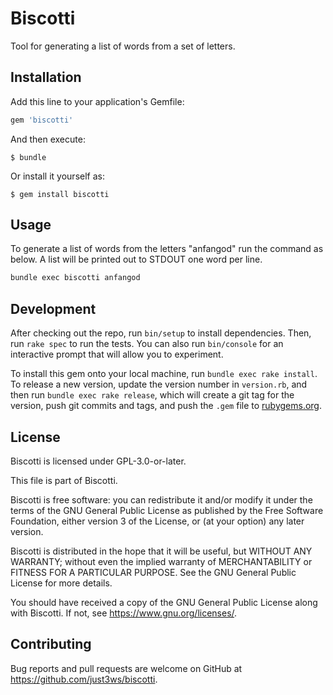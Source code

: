 # Biscotti

Tool for generating a list of words from a set of letters.

## Installation

Add this line to your application's Gemfile:

```ruby
gem 'biscotti'
```

And then execute:

    $ bundle

Or install it yourself as:

    $ gem install biscotti

## Usage

To generate a list of words from the letters "anfangod" run the command as
below. A list will be printed out to STDOUT one word per line.

```sh
bundle exec biscotti anfangod
```

## Development

After checking out the repo, run `bin/setup` to install dependencies. Then, run `rake spec` to run the tests. You can also run `bin/console` for an interactive prompt that will allow you to experiment.

To install this gem onto your local machine, run `bundle exec rake install`. To release a new version, update the version number in `version.rb`, and then run `bundle exec rake release`, which will create a git tag for the version, push git commits and tags, and push the `.gem` file to [rubygems.org](https://rubygems.org).

## License

Biscotti is licensed under GPL-3.0-or-later.

This file is part of Biscotti.

Biscotti is free software: you can redistribute it and/or modify it under the
terms of the GNU General Public License as published by the Free Software
Foundation, either version 3 of the License, or (at your option) any later
version.

Biscotti is distributed in the hope that it will be useful, but WITHOUT ANY
WARRANTY; without even the implied warranty of MERCHANTABILITY or FITNESS FOR A
PARTICULAR PURPOSE. See the GNU General Public License for more details.

You should have received a copy of the GNU General Public License along with
Biscotti. If not, see <https://www.gnu.org/licenses/>.

## Contributing

Bug reports and pull requests are welcome on GitHub at https://github.com/just3ws/biscotti.
